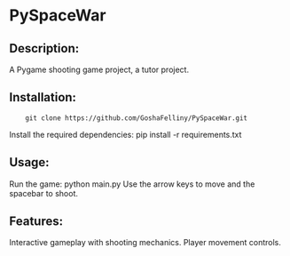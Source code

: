 # PySpaceWar
        
## Description: 
 A Pygame shooting game project, a tutor project.
## Installation:
        git clone https://github.com/GoshaFelliny/PySpaceWar.git
 Install the required dependencies: pip install -r requirements.txt
## Usage:
 Run the game: python main.py
 Use the arrow keys to move and the spacebar to shoot.
## Features:
 Interactive gameplay with shooting mechanics.
 Player movement controls.
